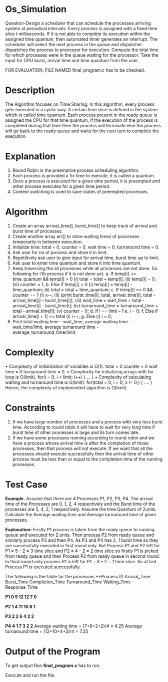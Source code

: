 # Os_Simulation
Question-Design a scheduler that can schedule the processes arriving system at periodical
intervals. Every process is assigned with a fixed time slice t milliseconds. If it is not able to
complete its execution within the assigned time quantum, then automated timer generates an
interrupt. The scheduler will select the next process in the queue and dispatcher dispatches the
process to processor for execution. Compute the total time for which processes were in the queue
waiting for the processor. Take the input for CPU burst, arrival time and time quantum from the
user.

FOR EVALUATION, 
FILE NAMED final_program.c has to be checked.

# Description
The Algorithm focuses on Time Sharing. In this algorithm, every process gets executed in a cyclic way. A certain time slice is defined in the system which is called time quantum. Each process present in the ready queue is assigned the CPU for that time quantum, if the execution of the process is completed during that time then the process will terminate else the process will go back to the ready queue and waits for the next turn to complete the execution.

# Explanation
1. Round Robin is the preemptive process scheduling algorithm.
2. Each process is provided a fix time to execute, it is called a quantum.
3. Once a process is executed for a given time period, it is preempted and other process executes for a given time period.
4. Context switching is used to save states of preempted processes.

# Algorithm
1.	Create an array arrival_time[], burst_time[] to keep track of arrival and burst time of processes.
2.	Create another array arr[] to store waiting times of processes temporarily in between execution.
3.	Initialize time: total = 0, counter = 0, wait time = 0, turnaround time = 0.
4.	Ask user for no of process and store it in limit.
5.	Repetitively ask user to give input for arrival time, burst time up to limit.
6.	Ask user to enter time quantum and store it into time quantum.
7.	Keep traversing the all processes while all processes are not done. Do following for i'th process if it is not done yet. 
a.	If temp[i] <= time_quantum && temp[i] > 0 
(i)	 total = total + temp[i]; 
(ii)	 temp[i] = 0; 
(iii)	 counter = 1; 
b.	 Else if temp[i] > 0 
(i)	 temp[i] = temp[i] - time_quantum; 
(ii)	 total = total + time_quantum; 
c.	 If temp[i] == 0 && counter == 1 
(i)	  x--;
(ii)	 (print burst_time[i], total, arrival_time[i], total - arrival_time[i] - burst_time[i]);
(iii)	 wait_time = wait_time + total - arrival_time[i] - burst_time[i]; 
(iv)	 turnaround_time = turnaround_time + total - arrival_time[i]; 
(v)	 counter = 0; 
d.	 If i == limit – 1 
e.	 i = 0;
f.	 Else if arrival_time[i + 1] <= total 
(i)	 i++; 
g.	 Else 
(i)	 i = 0;
8.	Print total waiting time - wait_time, average waiting time - wait_time/limit, average turnaround time - average_turnaround_time/limit.

# Complexity
•	Complexity of initialization of variables is O(1). total = 0 counter = 0 wait time = 0 turnaround time = 0.
•	Complexity for initializing arrays with for loop is O(limit). 
for(i = 0; i < limit; i++) { … }
•	Complexity of calculating waiting and turnaround time is O(limit). 
for(total = 0, i = 0; x != 0;) { …. } 
Hence, the complexity of implemented algorithm is O(limit).

# Constraints
1.	If we have large number of processes and a process with very less burst time. According to round robin it will have to wait for very long time if burst time of other processes is large and its turn comes late.
2.	If we have some processes running according to round robin and we have a process whose arrival time is after the completion of those processes, then that process will not execute. If we want that all the processes should execute successfully then the arrival time of other process must be less than or equal to the completion time of the running processes.

# Test Case
**Example.** Assume that there are 4 Processes P1, P2, P3, P4. The arrival time of the Processes are 0, 1, 2, 4 respectively and the Burst time of the processes are 5, 4, 2, 1 respectively. Assume the time Quantum of 2units. Calculate the Average waiting time and Average turnaround time of given processes.

**Explanation:** Firstly P1 process is taken from the ready queue to running queue and executed for 2 units. Then process P2 from ready queue and similarly process P3 and then P4. As P3 and P4 has 2, 1 burst time so they are successfully executed in first round only. But Process P1 and P2 left for P1 = 5 – 2 = 3 time slice and P2 = 4 – 2 = 2 time slice so firstly P1 is picked from ready queue and then Process P2 from ready queue in second round. In third round only process P1 is left for P1 = 3 – 2 = 1 time slice. So at last Process P1 is executed successfully.

The following is the table for the processes
**Process ID	Arrival_Time	Burst_Time	Completion_Time	Turnaround_Time	Waiting_Time	Response_Time

**P1       	        0	           5	             12	            12	          7	             0**

**P2	                1          	   4	             11	            10	          6	             1**

**P3	                2	           2	              6	             4	          2	             2**

**P4	                4	           1	              7	             3            2              2**
Average waiting time = (7+6+2+2)/4 = 4.25
Average turnaround time = (12+10+4+3)/4 = 7.25

# Output of the Program
To get output Run **final_program.c** has to run.

Execute and run the file.


